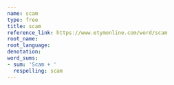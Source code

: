 ```yaml
---
name: scam
type: free
title: scam
reference_link: https://www.etymonline.com/word/scam
root_name: 
root_language: 
denotation: 
word_sums:
- sum: 'Scam + '
  respelling: scam
---
```

